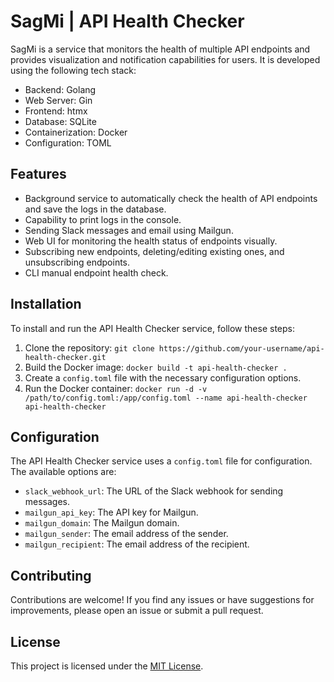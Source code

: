 # SagMi | API Health Checker

SagMi is a service that monitors the health of multiple API endpoints and provides visualization and notification capabilities for users. It is developed using the following tech stack:

- Backend: Golang
- Web Server: Gin
- Frontend: htmx
- Database: SQLite
- Containerization: Docker
- Configuration: TOML

## Features

- Background service to automatically check the health of API endpoints and save the logs in the database.
- Capability to print logs in the console.
- Sending Slack messages and email using Mailgun.
- Web UI for monitoring the health status of endpoints visually.
- Subscribing new endpoints, deleting/editing existing ones, and unsubscribing endpoints.
- CLI manual endpoint health check.

## Installation

To install and run the API Health Checker service, follow these steps:

1. Clone the repository: `git clone https://github.com/your-username/api-health-checker.git`
2. Build the Docker image: `docker build -t api-health-checker .`
3. Create a `config.toml` file with the necessary configuration options.
4. Run the Docker container: `docker run -d -v /path/to/config.toml:/app/config.toml --name api-health-checker api-health-checker`

## Configuration

The API Health Checker service uses a `config.toml` file for configuration. The available options are:

- `slack_webhook_url`: The URL of the Slack webhook for sending messages.
- `mailgun_api_key`: The API key for Mailgun.
- `mailgun_domain`: The Mailgun domain.
- `mailgun_sender`: The email address of the sender.
- `mailgun_recipient`: The email address of the recipient.

## Contributing

Contributions are welcome! If you find any issues or have suggestions for improvements, please open an issue or submit a pull request.

## License

This project is licensed under the [MIT License](LICENSE).
